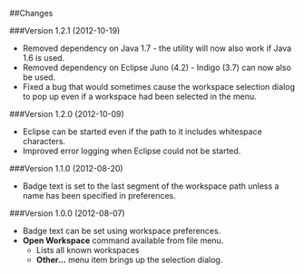 ##Changes

###Version 1.2.1 (2012-10-19)
* Removed dependency on Java 1.7 - the utility will now also work if Java 1.6 is used.
* Removed dependency on Eclipse Juno (4.2) - Indigo (3.7) can now also be used.
* Fixed a bug that would sometimes cause the workspace selection dialog to pop up even if a workspace had been selected in the menu.

###Version 1.2.0 (2012-10-09)
* Eclipse can be started even if the path to it includes whitespace characters.
* Improved error logging when Eclipse could not be started.

###Version 1.1.0 (2012-08-20)
* Badge text is set to the last segment of the workspace path unless a name has been specified in preferences.

###Version 1.0.0 (2012-08-07)
* Badge text can be set using workspace preferences.
* **Open Workspace** command available from file menu.
  * Lists all known workspaces
  * **Other…** menu item brings up the selection dialog.